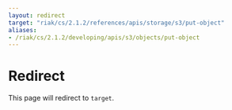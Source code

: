 ```yaml
---
layout: redirect
target: "riak/cs/2.1.2/references/apis/storage/s3/put-object"
aliases:
- /riak/cs/2.1.2/developing/apis/s3/objects/put-object
---
```


# Redirect

This page will redirect to `target`.
